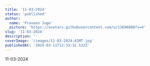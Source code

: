 ```yaml
---
title: '11-03-2024'
status: 'published'
author:
  name: 'Praveen Juge'
  picture: 'https://avatars.githubusercontent.com/u/13696888?v=4'
slug: '11-03-2024'
description: ''
coverImage: '/images/11-03-2024-A3MT.jpg'
publishedAt: '2024-03-11T12:33:32.532Z'
---
```


11-03-2024